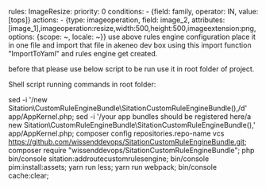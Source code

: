 rules:
    ImageResize:
        priority: 0
        conditions:
            - {field: family, operator: IN, value: [tops]}
        actions:
            - {type: imageoperation, field: image_2, attributes: [image_1],imageoperation:resize,width:500,height:500,imageextension:png,options: {scope: ~, locale: ~}}
use above rules engine configuration place it in one file and import that file in akeneo dev box using this import function "ImportToYaml" and rules engine get created.

before that please use below script to be run use it in root folder of project.


Shell script running commands in root folder:

sed -i '/new Sitation\\CustomRuleEngineBundle\\SitationCustomRuleEngineBundle(),/d' app/AppKernel.php;
sed -i '/your app bundles should be registered here/a new Sitation\\CustomRuleEngineBundle\\SitationCustomRuleEngineBundle(),' app/AppKernel.php;
composer config repositories.repo-name vcs https://github.com/wissenddevops/SitationCustomRuleEngineBundle.git; 
composer require "wissenddevops/SitationCustomRuleEngineBundle";
php bin/console sitation:addroutecustomrulesengine;
bin/console pim:install:assets;
yarn run less;
yarn run webpack;
bin/console cache:clear;
